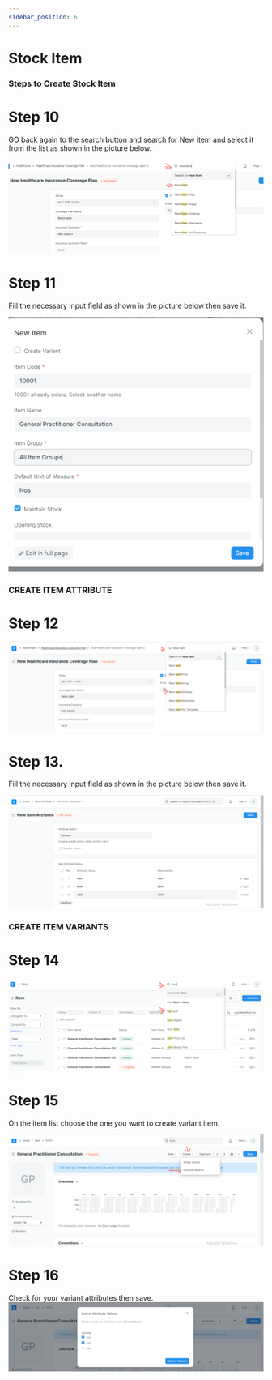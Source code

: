 ```yaml
---
sidebar_position: 6
---
```


# Stock Item

### Steps to Create Stock Item

# Step 10
GO back again to the search button and search for New item  and select it from the list as shown in the picture below.

![Create Stock Item](assets/createitem01.png)

# Step 11
Fill the necessary input field as shown in the picture below then save it.

![Create Stock Item](assets/createitem02.png)


### CREATE ITEM ATTRIBUTE

# Step 12
![Create Stock Item](assets/itemattribute01.png)

# Step 13.
Fill the necessary input field as shown in the picture below then save it.

![Create Stock Item](assets/itemattribute02.png)

### CREATE ITEM VARIANTS
# Step 14


![Create Stock Item](assets/itemvarriants01.png)

# Step 15
On the item list choose the one you want to create variant item.

![Create Stock Item](assets/itemvarriants02.png)

# Step 16
Check for your variant attributes then save.
![Create Stock Item](assets/itemvarriant03.png)

